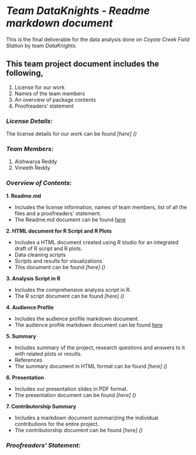 # **_Team DataKnights - Readme markdown document_**
This is the final deliverable for the data analysis done on _Coyote Creek Field Station_ by team _DataKnights_. 

## **This team project document includes the following,**
1. License for our work
2. Names of the team members
3. An overview of package contents
4. Proofreaders' statement

### **_License Details:_**
The license details for our work can be found _[here] ()_

### **_Team Members:_**
1. Aishwarya Reddy
2. Vineeth Reddy

### **_Overview of Contents:_**
**1. Readme.md**
* Includes the license information, names of team members, list of all the files and a proofreaders' statement.  
* The Readme.md document can be found _[here](https://github.com/vineethreddyramasa/DataKnights/blob/master/Deliverables/Git%20Repository%20Package/README.md)_

**2. HTML document for R Script and R Plots**
* Includes a HTML document created using R studio for an integrated draft of R script and R plots.
* Data cleaning scripts 
* Scripts and results for visualizations
* This document can be found _[here] ()_

**3. Analysis Script in R**
* Includes the comprehensive analysis script in R.
* The R script document can be found _[here] ()_

**4. Audience Profile**
* Includes the audience profile markdown document.
* The audience profile markdown document can be found _[here](https://github.com/vineethreddyramasa/DataKnights/blob/master/Deliverables/Git%20Repository%20Package/Audience_Profile.md)_

**5. Summary**
* Includes summary of the project, research questions and answers to it with related plots or results. 
* References 
* The summary document in HTML format can be found _[here] ()_

**6. Presentation** 
* Includes our presentation slides in PDF format.
* The presentation document can be found _[here] ()_

**7. Contributorship Summary** 
* Includes a markdown document summarizing the individual contributions for the entire project.
* The contributorship document can be found _[here] ()_

### **_Proofreaders' Statement:_**

